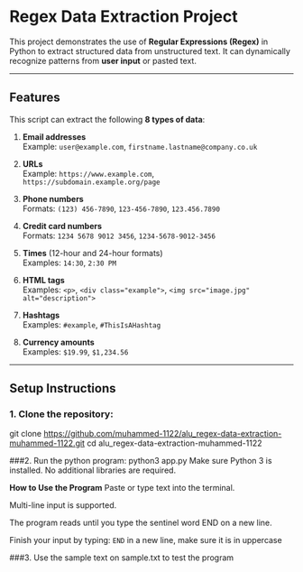 # Regex Data Extraction Project

This project demonstrates the use of **Regular Expressions (Regex)** in Python to extract structured data from unstructured text. It can dynamically recognize patterns from **user input** or pasted text.

---

## Features

This script can extract the following **8 types of data**:

1. **Email addresses**  
   Example: `user@example.com`, `firstname.lastname@company.co.uk`

2. **URLs**  
   Example: `https://www.example.com`, `https://subdomain.example.org/page`

3. **Phone numbers**  
   Formats: `(123) 456-7890`, `123-456-7890`, `123.456.7890`

4. **Credit card numbers**  
   Formats: `1234 5678 9012 3456`, `1234-5678-9012-3456`

5. **Times** (12-hour and 24-hour formats)  
   Examples: `14:30`, `2:30 PM`

6. **HTML tags**  
   Examples: `<p>`, `<div class="example">`, `<img src="image.jpg" alt="description">`

7. **Hashtags**  
   Examples: `#example`, `#ThisIsAHashtag`

8. **Currency amounts**  
   Examples: `$19.99`, `$1,234.56`

---

## Setup Instructions

### 1. Clone the repository:
git clone https://github.com/muhammed-1122/alu_regex-data-extraction-muhammed-1122.git
cd alu_regex-data-extraction-muhammed-1122

###2. Run the python program:
python3 app.py
Make sure Python 3 is installed. No additional libraries are required.

**How to Use the Program**
Paste or type text into the terminal.

Multi-line input is supported.

The program reads until you type the sentinel word END on a new line.

Finish your input by typing:
`END` in a new line, make sure it is in uppercase

###3. Use the sample text on sample.txt to test the program

